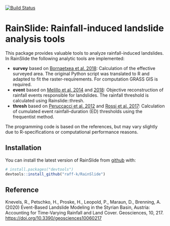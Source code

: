 
<!-- README.md is generated from README.Rmd. Please edit that file -->

[![Build
Status](https://api.travis-ci.org/raff-k/RainSlide.svg?branch=master)](https://travis-ci.org/raff-k/RainSlide)

# RainSlide: Rainfall-induced landslide analysis tools

This package provides valuable tools to analyze rainfall-induced
landslides. In RainSlide the following analytic tools are implemented:

-   **survey** based on [Bornaetxea et
    al. 2018](https://doi.org/10.5194/nhess-18-2455-2018): Calculation
    of the effective surveyed area. The original Python script was
    translated to R and adapted to fit the raster-requirements. For
    computation GRASS GIS is required.
-   **event** based on [Melillo et
    al. 2014](https://doi.org/10.1007/s10346-014-0471-3) and
    [2018](https://doi.org/10.1016/j.envsoft.2018.03.024): Objective
    reconstruction of rainfall events responsible for landslides. The
    rainfall threshold is calculated using Rainslide::thresh.
-   **thresh** based on [Peruccacci et
    al. 2012](https://doi.org/10.1016/j.geomorph.2011.10.005) and [Rossi
    et al. 2017](https://doi.org/10.1016/j.geomorph.2017.02.001):
    Calculation of cumulated event rainfall–duration (ED) thresholds
    using the frequentist method.

The programming code is based on the references, but may vary slightly
due to R-specifications or computational performance reasons.

## Installation

You can install the latest version of RainSlide from
[github](https://github.com/raff-k/RainSlide) with:

``` r
# install.packages("devtools")
devtools::install_github("raff-k/RainSlide")
```

## Reference

Knevels, R., Petschko, H., Proske, H., Leopold, P., Maraun, D.,
Brenning, A. (2020) Event-Based Landslide Modeling in the Styrian Basin,
Austria: Accounting for Time-Varying Rainfall and Land Cover.
Geosciences, 10, 217. <https://doi.org/10.3390/geosciences10060217>
